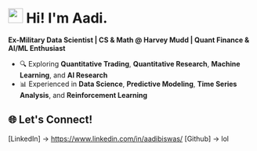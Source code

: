 <h1><img src="https://static.wikia.nocookie.net/p__/images/d/de/FancyMan.webp/revision/latest?cb=20240709070645&path-prefix=protagonist" width="30"/> Hi! I'm Aadi.</h1>

**Ex-Military Data Scientist | CS & Math @ Harvey Mudd | Quant Finance & AI/ML Enthusiast**

- 🔍 Exploring **Quantitative Trading**, **Quantitative Research**, **Machine Learning**, and **AI Research**
- 📊 Experienced in **Data Science**, **Predictive Modeling**, **Time Series Analysis**, and **Reinforcement Learning**


## 🌐 Let's Connect!
[LinkedIn] -> https://www.linkedin.com/in/aadibiswas/
[Github] -> lol